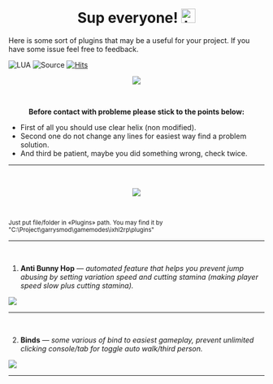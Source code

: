 <h1 align="center"> Sup everyone! <img src="https://user-images.githubusercontent.com/1303154/88677602-1635ba80-d120-11ea-84d8-d263ba5fc3c0.gif" width="28px" alt="hi"></h1>

 Here is some sort of plugins that may be a useful for your project. If you have some issue feel free to feedback. <br/>
 
![LUA](https://img.shields.io/badge/-lua-000000?style=flat&logo=lua&logoColor=blue)
![Source](https://img.shields.io/badge/-Source-000000?style=flat&logo=sourceengine&logoColor=orange)
[![Hits](https://hits.seeyoufarm.com/api/count/incr/badge.svg?url=https%3A%2F%2Fgithub.com%2FLeonoJlbD%2FHelix-Plugins&count_bg=%239338C0&title_bg=%23000000&icon=dev-dot-to.svg&icon_color=%23FFFFFF&title=hits&edge_flat=false)](https://hits.seeyoufarm.com)

<p align="center">
  <a href=""><img src="https://img.shields.io/badge/Warning-b32132.svg?style=for-the-badge&logo=us&logoColor=white"/></a>
</p><br/>

<p align="center"> <b> Before contact with probleme please stick to the points below: </b> </p>

- First of all you should use clear helix (non modified). 
- Second one do not change any lines for easiest way find a problem solution.
- And third be patient, maybe you did something wrong, check twice.
<hr>
<br/>
<p align="center">
  <a href=""><img src="https://img.shields.io/badge/Install-faca46.svg?style=for-the-badge&logo=us&logoColor=white"/></a>
</p> <br/>

<p alignt="center"> <sub> Just put file/folder in «Plugins» path. You may find it by "C:\Project\garrysmod\gamemodes\ixhl2rp\plugins" </sub> </p> 
<hr>
<br/>

1. **Anti Bunny Hop** — *automated feature that helps you prevent jump abusing by setting variation speed and cutting stamina (making player speed slow plus cutting stamina).*

<p align="left">
  <a href="https://twitch.tv/leon0jlbd"><img src="https://badge-size.herokuapp.com/leonojlbd/Helix-Plugins/main/antibhop.lua"/></a>
</p>
<hr>
<br/>

2. **Binds** — *some various of bind to easiest gameplay, prevent unlimited clicking console/tab for toggle auto walk/third person.* <br/>

<p align="left">
  <a href="https://twitch.tv/leon0jlbd"><img src="https://badge-size.herokuapp.com/leonojlbd/Helix-Plugins/main/binds.lua"/></a>
</p>
<hr>
